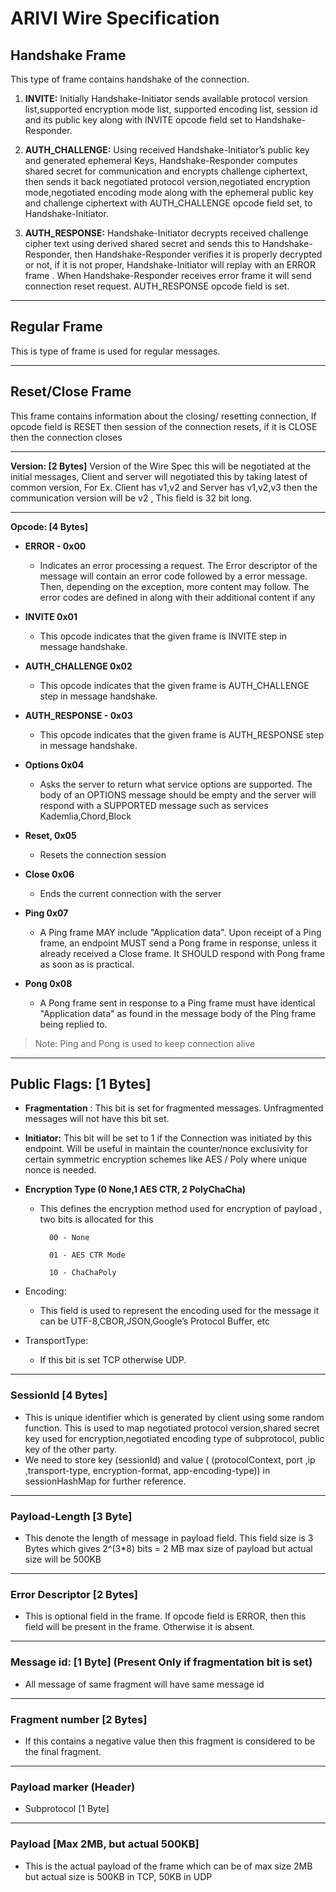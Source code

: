 # ARIVI Wire Specification 

## Handshake Frame

This type of frame contains handshake of the connection.

 1. **INVITE:** Initially Handshake-Initiator sends available protocol version list,supported encryption mode list, supported encoding list, session id and its public key along with INVITE opcode field set to Handshake-Responder.
    
2.  **AUTH_CHALLENGE:** Using received Handshake-Initiator’s public key and generated ephemeral Keys, Handshake-Responder computes shared secret for communication and encrypts challenge ciphertext, then sends it back negotiated protocol version,negotiated encryption mode,negotiated encoding mode along with the ephemeral public key and challenge ciphertext with AUTH_CHALLENGE opcode field set, to Handshake-Initiator.
    
3.  **AUTH_RESPONSE:** Handshake-Initiator decrypts received challenge cipher text using derived shared secret and sends this to Handshake-Responder, then Handshake-Responder verifies it is properly decrypted or not, if it is not proper, Handshake-Initiator  will replay with an ERROR frame . When Handshake-Responder receives error frame it will send connection reset request. AUTH_RESPONSE opcode field is set.


---

## Regular Frame

This is type of frame is used for regular messages. 

---

## Reset/Close Frame

This frame contains information about the closing/ resetting connection, If opcode field is RESET then session of the connection resets, if it is CLOSE then the connection closes

---

**Version: \[2 Bytes\]**
	 Version of the Wire Spec this will be negotiated at the initial messages, Client and server will negotiated this by taking latest of common version, For Ex. Client has v1,v2 and Server has v1,v2,v3 then the communication version will be v2 , This field is 32 bit long.

---
**Opcode: \[4 Bytes\]**

 - **ERROR - 0x00**
	-   Indicates an error processing a request. The Error descriptor of the message will contain an error code followed by a error message. Then, depending on the exception, more content may follow. The error codes are defined in along with their additional content if any
    
-   **INVITE 0x01**
	-   This opcode indicates that the given frame is INVITE step in message handshake.
    

-   **AUTH_CHALLENGE 0x02**
  
	-   This opcode indicates that the given frame is AUTH_CHALLENGE step in message handshake.
    
-   **AUTH_RESPONSE - 0x03**
	-   This opcode indicates that the given frame is AUTH_RESPONSE step in message handshake.
    
-   **Options 0x04**
	-   Asks the server to return what service options are supported. The body of an OPTIONS message should be empty and the server will respond with a SUPPORTED message such as services Kademlia,Chord,Block
    

-   **Reset, 0x05**
 
	-   Resets the connection session
    

-   **Close 0x06**
    -   Ends the current connection with the server
    

-   **Ping 0x07**
   
	-   A Ping frame MAY include "Application data". Upon receipt of a Ping frame, an endpoint MUST send a Pong frame in response, unless it already received a Close frame. It SHOULD respond with Pong frame as soon as is practical.
    
-   **Pong 0x08**
   
	-   A Pong frame sent in response to a Ping frame must have identical  
    "Application data" as found in the message body of the Ping frame  
    being replied to.
    

> Note: Ping and Pong is used to keep connection alive
----

## Public Flags: \[1 Bytes\]

-   **Fragmentation** : This bit is set for fragmented messages. Unfragmented messages will not have this bit set.
    
-   **Initiator:** This bit will be set to 1 if the Connection was initiated by this endpoint. Will be useful in maintain the counter/nonce exclusivity for certain symmetric encryption schemes like AES / Poly where unique nonce is needed.
    
-   **Encryption  Type (0 None,1 AES CTR, 2 PolyChaCha)**
	- This defines the encryption method used for encryption of payload , two bits is allocated for this

			00 - None

			01 - AES CTR Mode

			10 - ChaChaPoly

  

-   Encoding: 
	- This field is used to represent the encoding used for the message it can be UTF-8,CBOR,JSON,Google’s Protocol Buffer, etc
    

  

-   TransportType:
	-  If this bit is set TCP otherwise UDP.

---

### SessionId  \[4 Bytes\] 

 - This is unique identifier which is generated by client using some random function. This is used to map negotiated protocol version,shared secret key used for encryption,negotiated encoding type of subprotocol, public key of the other party.
 - We need to store key (sessionId) and value ( (protocolContext, port ,ip ,transport-type, encryption-format, app-encoding-type)) in sessionHashMap for further reference.

---


### Payload-Length \[3 Byte\] 

 -  This denote the length of message in payload field. This field size is 3 Bytes which gives 2^(3*8) bits = 2 MB max size of payload but actual size will be 500KB

  ---
  
  

### Error Descriptor \[2 Bytes\]

 -  This is optional field in the frame. If opcode field is ERROR, then this field will be present in the frame. Otherwise it is absent.

---
  
  
  

### Message id: \[1 Byte\] (Present Only if fragmentation bit is set) 
- All message of same fragment will have same message id

  
---

### Fragment number \[2 Bytes\]

- If this contains a negative value then this fragment is considered to be the final fragment.

---

### Payload marker (Header)
- Subprotocol \[1 Byte\]

 ---
 
### Payload  \[Max 2MB, but actual 500KB\]

- This is the actual payload of the frame which can be of max size 2MB but actual size is 500KB in TCP, 50KB in UDP
